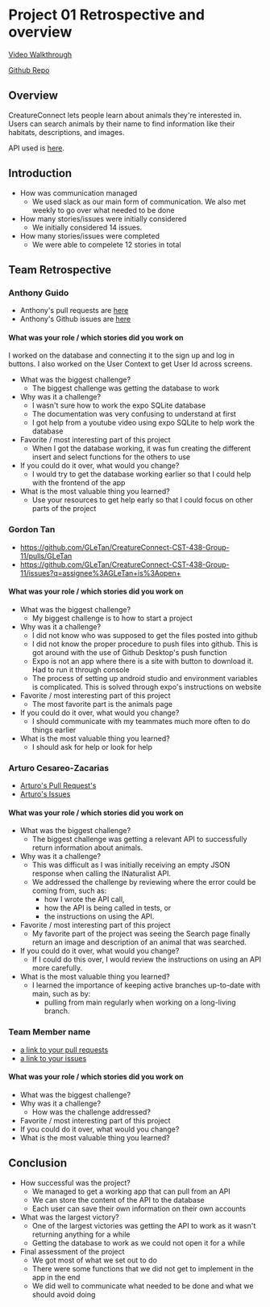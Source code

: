 # Project 01 Retrospective and overview

[Video Walkthrough](https://www.youtube.com/watch?v=KDntyoOIiss&ab_channel=Rumkkee) 

[Github Repo](https://github.com/GLeTan/CreatureConnect-CST-438-Group-11)

## Overview

CreatureConnect lets people learn about animals they're interested in.
Users can search animals by their name to find information like their habitats, descriptions, and images.

API used is [here](https://en.wikipedia.org/w/api.php).

## Introduction

* How was communication managed
    * We used slack as our main form of communication. We also met 
        weekly to go over what needed to be done
* How many stories/issues were initially considered
    * We initially considered 14 issues.
* How many stories/issues were completed
    * We were able to compelete 12 stories in total

## Team Retrospective

### Anthony Guido
* Anthony's pull requests are [here](https://github.com/GLeTan/CreatureConnect-CST-438-Group-11/pulls/anthony-g-07)
* Anthony's Github issues are [here](https://github.com/GLeTan/CreatureConnect-CST-438-Group-11/issues?q=assignee%3Aanthony-g-07+is%3Aopen+)

#### What was your role / which stories did you work on
I worked on the database and connecting it to the sign up and log in buttons. I
also worked on the User Context to get User Id across screens.

+ What was the biggest challenge? 
  + The biggest  challenge was getting the database to work
+ Why was it a challenge?
  + I wasn't sure how to work the expo SQLite database
  + The documentation was very confusing to understand at first
  + I got help from a youtube video using expo SQLite to help work the database
+ Favorite / most interesting part of this project
  + When I got the database working, it was fun creating the different insert and select functions for the others to use
+ If you could do it over, what would you change?
  + I would try to get the database working earlier so that I could help with the frontend of the app
+ What is the most valuable thing you learned?
  + Use your resources to get help early so that I could focus on other parts of the project

### Gordon Tan

- https://github.com/GLeTan/CreatureConnect-CST-438-Group-11/pulls/GLeTan
- https://github.com/GLeTan/CreatureConnect-CST-438-Group-11/issues?q=assignee%3AGLeTan+is%3Aopen+

#### What was your role / which stories did you work on

+ What was the biggest challenge?
  + My biggest challenge is to how to start a project
+ Why was it a challenge?
  + I did not know who was supposed to get the files posted into github
  + I did not know the proper procedure to push files into github. This is got around with the use of Github Desktop's push function
  + Expo is not an app where there is a site with button to download it. Had to run it through console
  + The process of setting up android studio and environment variables is complicated. This is solved through expo's instructions on website
+ Favorite / most interesting part of this project
   + The most favorite part is the animals page
+ If you could do it over, what would you change?
   + I should communicate with my teammates much more often to do things earlier
+ What is the most valuable thing you learned?
   + I should ask for help or look for help

### Arturo Cesareo-Zacarias

- [Arturo's Pull Request's](https://github.com/GLeTan/CreatureConnect-CST-438-Group-11/pulls?q=is%3Apr+is%3Aclosed+assignee%3Arumkkee)
- [Arturo's Issues](https://github.com/GLeTan/CreatureConnect-CST-438-Group-11/issues?q=is%3Aclosed+assignee%3Arumkkee)

#### What was your role / which stories did you work on

+ What was the biggest challenge?
   + The biggest challenge was getting a relevant API to successfully return information about animals.
+ Why was it a challenge?
   + This was difficult as I was initially receiving an empty JSON response when calling the INaturalist API.
   + We addressed the challenge by reviewing where the error could be coming from, such as:
      + how I wrote the API call,
      + how the API is being called in tests, or
      + the instructions on using the API.
+ Favorite / most interesting part of this project
   + My favorite part of the project was seeing the Search page finally return an image and description of an animal that was searched.
+ If you could do it over, what would you change?
  + If I could do this over, I would review the instructions on using an API more carefully. 
+ What is the most valuable thing you learned?
  + I learned the importance of keeping active branches up-to-date with main, such as by:
     + pulling from main regularly when working on a long-living branch. 

### Team Member name

- [a link to your pull requests]()
- [a link to your issues]()

#### What was your role / which stories did you work on

+ What was the biggest challenge? 
+ Why was it a challenge?
  + How was the challenge addressed?
+ Favorite / most interesting part of this project
+ If you could do it over, what would you change?
+ What is the most valuable thing you learned?

## Conclusion

- How successful was the project?
  - We managed to get a working app that can pull from an API
  - We can store the content of the API to the database
  - Each user can save their own information on their own accounts
- What was the largest victory?
  - One of the largest victories was getting the API to work as it wasn't returning anything for a while
  - Getting the database to work as we could not open it for a while
- Final assessment of the project
  - We got most of what we set out to do
  - There were some functions that we did not get to implement in the app in the end
  - We did well to communicate what needed to be done and what we should avoid doing
